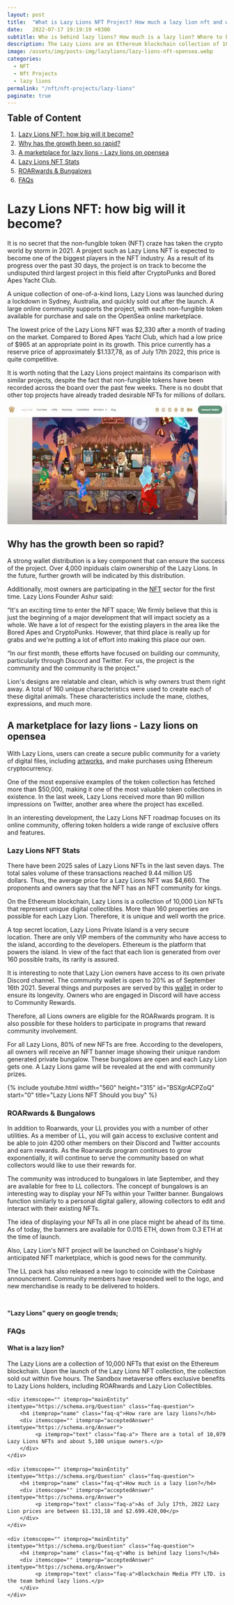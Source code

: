 ```yaml
---
layout: post
title:  "What is Lazy Lions NFT Project? How much a lazy lion nft and who is behind lazy lions nft"
date:   2022-07-17 19:19:19 +0300
subtitle: Who is behind lazy lions? How much is a lazy lion? Where to buy and sell lazy lions nft
description: The Lazy Lions are an Ethereum blockchain collection of 10,000 NFTs. Lazy Lions holders can earn ROARwards and collect Lazy Lion Collectibles in the Sandbox metaverse.
image: /assets/img/posts-img/lazylions/lazy-lions-nft-opensea.webp
categories:   
  - NFT
  - Nft Projects
  - lazy lions
permalink: "/nft/nft-projects/lazy-lions"
paginate: true
---
```

<b style="text-align:center; font-size: 150%;">Table of Content</b>
<ol style="margin: 0;">
<li style="padding: 2px;"><a href="#1">Lazy Lions NFT: how big will it become?</a></li>
<li style="padding: 2px;"><a href="#2">Why has the growth been so rapid?</a></li>
<li style="padding: 2px;"><a href="#3">A marketplace for lazy lions - Lazy lions on opensea</a></li>
<li style="padding: 2px;"><a href="#4">Lazy Lions NFT Stats</a></li>
<li style="padding: 2px;"><a href="#5">ROARwards &amp; Bungalows</a></li>
<li style="padding: 2px;"><a href="#6">FAQs</a></li>
</ol>
<h1 id="1">Lazy Lions NFT: how big will it become?</h1>
<p>It is no secret that the non-fungible token (NFT) craze has taken the crypto world by storm in 2021.&nbsp;A project such as Lazy Lions NFT is expected to become one of the biggest players in the NFT industry.&nbsp;As a result of its progress over the past 30 days, the project is on track to become the undisputed third largest project in this field after CryptoPunks and Bored Apes Yacht Club.</p>
<p>A unique collection of one-of-a-kind lions, Lazy Lions was launched during a lockdown in Sydney, Australia, and quickly sold out after the launch.&nbsp;A large online community supports the project, with each non-fungible token available for purchase and sale on the OpenSea online marketplace.</p>
<p>The lowest price of the Lazy Lions NFT was $2,330 after a month of trading on the market.&nbsp;Compared to Bored Apes Yacht Club, which had a low price of $965 at an appropriate point in its growth. This price currently has a reserve price of approximately&nbsp;$1.137,78, as of July 17th 2022, this price is quite competitive.</p>
<p>It is worth noting that the Lazy Lions project maintains its comparison with similar projects, despite the fact that non-fungible tokens have been recorded across the board over the past few weeks.&nbsp;There is no doubt that other top projects have already traded desirable NFTs for millions of dollars.</p>
<img src="/assets/img/posts-img/lazylions/lazy-lion-nft-project.webp" alt="lazy lion price opensea" width="612" height="274" loading="lazy">
<h2 id="2">Why has the growth been so rapid?</h2>
<p>A strong wallet distribution is a key component that can ensure the success of the project.&nbsp;Over 4,000 inpiduals claim ownership of the Lazy Lions.&nbsp;In the future, further growth will be indicated by this distribution.</p>
<p>Additionally, most owners are participating in the <a href="https://cryptocurrencynewspro.com/nft/" title="What is NFT" target="_blank">NFT</a> sector for the first time.&nbsp;Lazy Lions Founder Ashur said:</p>
<p>&ldquo;It's an exciting time to enter the NFT space;&nbsp;We firmly believe that this is just the beginning of a major development that will impact society as a whole.&nbsp;We have a lot of respect for the existing players in the area like the Bored Apes and CryptoPunks. However, that third place is really up for grabs and we're putting a lot of effort into making this place our own.</p>
<p>&ldquo;In our first month, these efforts have focused on building our community, particularly through Discord and Twitter.&nbsp;For us, the project is the community and the community is the project.&rdquo;</p>
<p>Lion's designs are relatable and clean, which is why owners trust them right away.&nbsp;A total of 160 unique characteristics were used to create each of these digital animals. These characteristics include the mane, clothes, expressions, and much more.</p>
<h2 id="3">A marketplace for lazy lions - Lazy lions on opensea</h2>
<p>With Lazy Lions, users can create a secure public community for a variety of digital files, including <a href="https://cryptocurrencynewspro.com/nft/nft-art/" title="What is NFT art" target="_blank">artworks</a>, and make purchases using Ethereum cryptocurrency.</p>
<p>One of the most expensive examples of the token collection has fetched more than $50,000, making it one of the most valuable token collections in existence.&nbsp;In the last week, Lazy Lions received more than 90 million impressions on Twitter, another area where the project has excelled.</p>
<p>In an interesting development, the Lazy Lions NFT roadmap focuses on its online community, offering token holders a wide range of exclusive offers and features.</p>
<h3 id="4">Lazy Lions NFT Stats</h3>
<p>There have been 2025 sales of Lazy Lions NFTs in the last seven days.&nbsp;The total sales volume of these transactions reached 9.44 million US dollars.&nbsp;Thus, the average price for a Lazy Lions NFT was $4,660.&nbsp;The proponents and owners say that the NFT has an NFT community for kings.</p>
<p>On the Ethereum blockchain, Lazy Lions is a collection of 10,000 Lion NFTs that represent unique digital collectibles.&nbsp;More than 160 properties are possible for each Lazy Lion.&nbsp;Therefore, it is unique and well worth the price.</p>
<p>A top secret location, Lazy Lions Private Island is a very secure location.&nbsp;There are only VIP members of the community who have access to the island, according to the developers.&nbsp;Ethereum is the platform that powers the island.&nbsp;In view of the fact that each lion is generated from over 160 possible traits, its rarity is assured.</p>
<p>It is interesting to note that Lazy Lion owners have access to its own private Discord channel.&nbsp;The community wallet is open to 20% as of September 16th 2021.&nbsp;Several things and purposes are served by this <a href="https://cryptocurrencynewspro.com/nft/nft-wallet/" title="What is NFT wallet" target="_blank">wallet</a> in order to ensure its longevity.&nbsp;Owners who are engaged in Discord will have access to Community Rewards.</p>
<p>Therefore, all Lions owners are eligible for the ROARwards program.&nbsp;It is also possible for these holders to participate in programs that reward community involvement.</p>
<p>For all Lazy Lions, 80% of new NFTs are free.&nbsp;According to the developers, all owners will receive an NFT banner image showing their unique random generated private bungalow.&nbsp;These bungalows are open and each Lazy Lion gets one.&nbsp;A Lazy Lions game will be revealed at the end with community prizes.</p>
{% include youtube.html width="560" height="315" id="BSXgrACPZoQ" start="0" title="Lazy Lions NFT Should you buy" %}
<h3 id="5">ROARwards &amp; Bungalows</h3>
<p>In addition to Roarwards, your LL provides you with a number of other utilities. As a member of LL, you will gain access to exclusive content and be able to join 4200 other members on their Discord and Twitter accounts and earn rewards. As the Roarwards program continues to grow exponentially, it will continue to serve the community based on what collectors would like to use their rewards for.</p>
<p>The community was introduced to bungalows in late September, and they are available for free to LL collectors. The concept of bungalows is an interesting way to display your NFTs within your Twitter banner. Bungalows function similarly to a personal digital gallery, allowing collectors to edit and interact with their existing NFTs.&nbsp;</p>
<p>The idea of displaying your NFTs all in one place might be ahead of its time. As of today, the banners are available for 0.015 ETH, down from 0.3 ETH at the time of launch.</p>
<p>Also, Lazy Lion's NFT project will be launched on Coinbase's highly anticipated NFT marketplace, which is good news for the community.</p>
<p>The LL pack has also released a new logo to coincide with the Coinbase announcement. Community members have responded well to the logo, and new merchandise is ready to be delivered to holders. </p>
&nbsp;
<p><strong>"Lazy Lions" query on google trends;</strong></p>
<script type="text/javascript" src="https://ssl.gstatic.com/trends_nrtr/3029_RC01/embed_loader.js"></script> <script type="text/javascript"> trends.embed.renderExploreWidget("TIMESERIES", {"comparisonItem":[{"keyword":"lazy lions","geo":"","time":"today 5-y"}],"category":0,"property":""}, {"exploreQuery":"date=today%205-y&q=lazy%20lions","guestPath":"https://trends.google.com:443/trends/embed/"}); </script>
<h3 id="6">FAQs</h3>
<div class="schema-faq-code" itemscope="" itemtype="https://schema.org/FAQPage">
    <div itemscope="" itemprop="mainEntity" itemtype="https://schema.org/Question" class="faq-question">
        <h4 itemprop="name" class="faq-q">What is a lazy lion?</h4>
        <div itemscope="" itemprop="acceptedAnswer" itemtype="https://schema.org/Answer">
             <p itemprop="text" class="faq-a">The Lazy Lions are a collection of 10,000 NFTs that exist on the Ethereum blockchain. Upon the launch of the Lazy Lions NFT collection, the collection sold out within five hours. The Sandbox metaverse offers exclusive benefits to Lazy Lions holders, including ROARwards and Lazy Lion Collectibles.</p>
        </div>
    </div>

    <div itemscope="" itemprop="mainEntity" itemtype="https://schema.org/Question" class="faq-question">
        <h4 itemprop="name" class="faq-q">How rare are lazy lions?</h4>
        <div itemscope="" itemprop="acceptedAnswer" itemtype="https://schema.org/Answer">
             <p itemprop="text" class="faq-a"> There are a total of 10,079 Lazy Lions NFTs and about 5,100 unique owners.</p>
        </div>
    </div>

    <div itemscope="" itemprop="mainEntity" itemtype="https://schema.org/Question" class="faq-question">
        <h4 itemprop="name" class="faq-q">How much is a lazy lion?</h4>
        <div itemscope="" itemprop="acceptedAnswer" itemtype="https://schema.org/Answer">
             <p itemprop="text" class="faq-a">As of July 17th, 2022 Lazy Lion prices are between $1.131,18 and $2.699.420,00</p>
        </div>
    </div>

    <div itemscope="" itemprop="mainEntity" itemtype="https://schema.org/Question" class="faq-question">
        <h4 itemprop="name" class="faq-q">Who is behind lazy lions?</h4>
        <div itemscope="" itemprop="acceptedAnswer" itemtype="https://schema.org/Answer">
             <p itemprop="text" class="faq-a">Blockchain Media PTY LTD. is the team behind lazy lions.</p>
        </div>
    </div>
</div>

